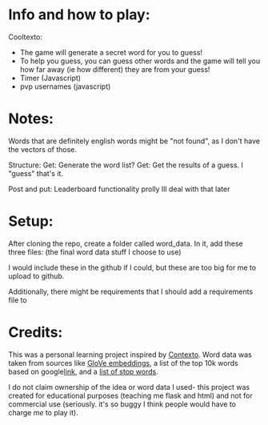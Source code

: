 # Info and how to play:
Cooltexto: 
- The game will generate a secret word for you to guess!
- To help you guess, you can guess other words and the game will tell you how far away (ie how different) they are from your guess!
- Timer (Javascript)
- pvp usernames (javascript)

# Notes:
Words that are definitely english words might be "not found", as I don't have the vectors of those.

Structure:
Get: Generate the word list?
Get: Get the results of a guess. I "guess" that's it.

Post and put: Leaderboard functionality prolly Ill deal with that later 

# Setup: 
After cloning the repo, create a folder called word_data. In it, add these three files:
(the final word data stuff I choose to use) 

I would include these in the github if I could, but these are too big for me to upload to github.

Additionally, there might be requirements that I should add a requirements file to

# Credits:
This was a personal learning project inspired by [Contexto](https://contexto.me/en/). Word data was taken from sources like [GloVe embeddings](https://www.kaggle.com/datasets/anmolkumar/glove-embeddings), a list of the top 10k words based on google[link](https://github.com/first20hours/google-10000-english), and a [list of stop words](https://www.kaggle.com/datasets/heeraldedhia/stop-words-in-28-languages?select=english.txt).

I do not claim ownership of the idea or word data I used- this project was created for educational purposes (teaching me flask and html) and not for commercial use (seriously. it's so buggy I think people would have to charge *me* to play it).